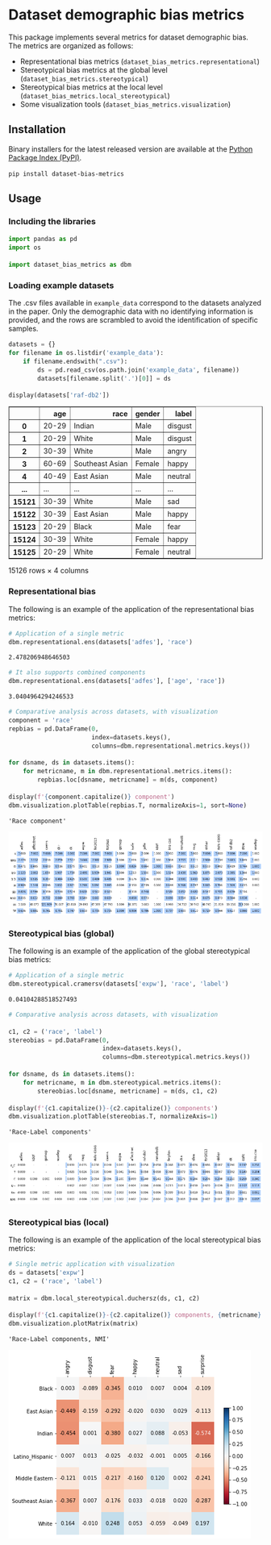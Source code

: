 # Dataset demographic bias metrics

This package implements several metrics for dataset demographic bias. The 
metrics are organized as follows:

* Representational bias metrics (`dataset_bias_metrics.representational`)
* Stereotypical bias metrics at the global level (`dataset_bias_metrics.stereotypical`)
* Stereotypical bias metrics at the local level (`dataset_bias_metrics.local_stereotypical`)
* Some visualization tools (`dataset_bias_metrics.visualization`)

## Installation

Binary installers for the latest released version are available at the [Python Package Index (PyPI)](https://pypi.org/project/dataset_bias_metrics).

`pip install dataset-bias-metrics`

## Usage

### Including the libraries


```python
import pandas as pd
import os

import dataset_bias_metrics as dbm
```

### Loading example datasets

The .csv files available in `example_data` correspond to the datasets analyzed in the paper. Only the demographic data with no identifying information is provided, and the rows are scrambled to avoid the identification of specific samples.


```python
datasets = {}
for filename in os.listdir('example_data'):
    if filename.endswith(".csv"):
        ds = pd.read_csv(os.path.join('example_data', filename))
        datasets[filename.split('.')[0]] = ds
    
display(datasets['raf-db2'])
```


<div>
<style scoped>
    .dataframe tbody tr th:only-of-type {
        vertical-align: middle;
    }

    .dataframe tbody tr th {
        vertical-align: top;
    }

    .dataframe thead th {
        text-align: right;
    }
</style>
<table border="1" class="dataframe">
  <thead>
    <tr style="text-align: right;">
      <th></th>
      <th>age</th>
      <th>race</th>
      <th>gender</th>
      <th>label</th>
    </tr>
  </thead>
  <tbody>
    <tr>
      <th>0</th>
      <td>20-29</td>
      <td>Indian</td>
      <td>Male</td>
      <td>disgust</td>
    </tr>
    <tr>
      <th>1</th>
      <td>20-29</td>
      <td>White</td>
      <td>Male</td>
      <td>disgust</td>
    </tr>
    <tr>
      <th>2</th>
      <td>30-39</td>
      <td>White</td>
      <td>Male</td>
      <td>angry</td>
    </tr>
    <tr>
      <th>3</th>
      <td>60-69</td>
      <td>Southeast Asian</td>
      <td>Female</td>
      <td>happy</td>
    </tr>
    <tr>
      <th>4</th>
      <td>40-49</td>
      <td>East Asian</td>
      <td>Male</td>
      <td>neutral</td>
    </tr>
    <tr>
      <th>...</th>
      <td>...</td>
      <td>...</td>
      <td>...</td>
      <td>...</td>
    </tr>
    <tr>
      <th>15121</th>
      <td>30-39</td>
      <td>White</td>
      <td>Male</td>
      <td>sad</td>
    </tr>
    <tr>
      <th>15122</th>
      <td>30-39</td>
      <td>East Asian</td>
      <td>Male</td>
      <td>happy</td>
    </tr>
    <tr>
      <th>15123</th>
      <td>20-29</td>
      <td>Black</td>
      <td>Male</td>
      <td>fear</td>
    </tr>
    <tr>
      <th>15124</th>
      <td>30-39</td>
      <td>White</td>
      <td>Female</td>
      <td>happy</td>
    </tr>
    <tr>
      <th>15125</th>
      <td>20-29</td>
      <td>White</td>
      <td>Female</td>
      <td>neutral</td>
    </tr>
  </tbody>
</table>
<p>15126 rows × 4 columns</p>
</div>


### Representational bias

The following is an example of the application of the representational bias metrics:


```python
# Application of a single metric
dbm.representational.ens(datasets['adfes'], 'race')
```




    2.478206948646503




```python
# It also supports combined components
dbm.representational.ens(datasets['adfes'], ['age', 'race'])
```




    3.0404964294246533




```python
# Comparative analysis across datasets, with visualization
component = 'race'
repbias = pd.DataFrame(0, 
                       index=datasets.keys(), 
                       columns=dbm.representational.metrics.keys())

for dsname, ds in datasets.items():
    for metricname, m in dbm.representational.metrics.items():
        repbias.loc[dsname, metricname] = m(ds, component)

display(f'{component.capitalize()} component')
dbm.visualization.plotTable(repbias.T, normalizeAxis=1, sort=None)
```


    'Race component'



    
![png](images/output_9_1.png)
    


### Stereotypical bias (global)

The following is an example of the application of the global stereotypical bias metrics:


```python
# Application of a single metric
dbm.stereotypical.cramersv(datasets['expw'], 'race', 'label')
```




    0.04104288518527493




```python
# Comparative analysis across datasets, with visualization

c1, c2 = ('race', 'label')
stereobias = pd.DataFrame(0, 
                          index=datasets.keys(), 
                          columns=dbm.stereotypical.metrics.keys())

for dsname, ds in datasets.items():
    for metricname, m in dbm.stereotypical.metrics.items():
        stereobias.loc[dsname, metricname] = m(ds, c1, c2)

display(f'{c1.capitalize()}-{c2.capitalize()} components')
dbm.visualization.plotTable(stereobias.T, normalizeAxis=1)
```


    'Race-Label components'



    
![png](images/output_12_1.png)
    


### Stereotypical bias (local)

The following is an example of the application of the local stereotypical bias metrics:


```python
# Single metric application with visualization
ds = datasets['expw']
c1, c2 = ('race', 'label')

matrix = dbm.local_stereotypical.duchersz(ds, c1, c2)

display(f'{c1.capitalize()}-{c2.capitalize()} components, {metricname}')
dbm.visualization.plotMatrix(matrix)
```


    'Race-Label components, NMI'



    
![png](images/output_14_1.png)
    

